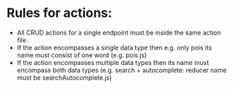 # Rules for actions:

- All CRUD actions for a single endpoint must be inside the same action file.
- If the action encompasses a single data type then e.g. only pois its name must consist of one word (e.g. pois.js)
- If the action encompasses multiple data types then its name must encompass both data types (e.g. search + autocomplete: reducer name must be searchAutocomplete.js)